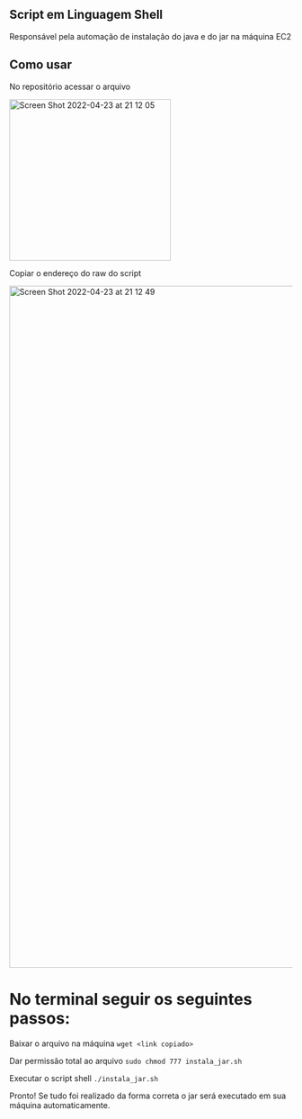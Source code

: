 ## Script em Linguagem Shell
Responsável pela automação de instalação do java e do jar na máquina EC2

## Como usar
  No repositório acessar o arquivo
  
  <img width="287" alt="Screen Shot 2022-04-23 at 21 12 05" src="https://user-images.githubusercontent.com/89034213/164950278-5c328910-1bda-4b98-a2cf-23dc89429cd8.png">

  Copiar o endereço do raw do script

  <img width="1213" alt="Screen Shot 2022-04-23 at 21 12 49" src="https://user-images.githubusercontent.com/89034213/164950290-a7505f7c-7f7a-4826-b569-53c2ca9db3d3.png">

# No terminal seguir os seguintes passos:

  Baixar o arquivo na máquina
``wget <link copiado>``

  Dar permissão total ao arquivo
``sudo chmod 777 instala_jar.sh``

  Executar o script shell
``./instala_jar.sh``

  Pronto! Se tudo foi realizado da forma correta o jar será executado em sua máquina automaticamente.
